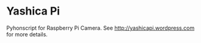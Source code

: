 # Yashica Pi
Pyhonscript for Raspberry Pi Camera. See http://yashicapi.wordpress.com for more details.
